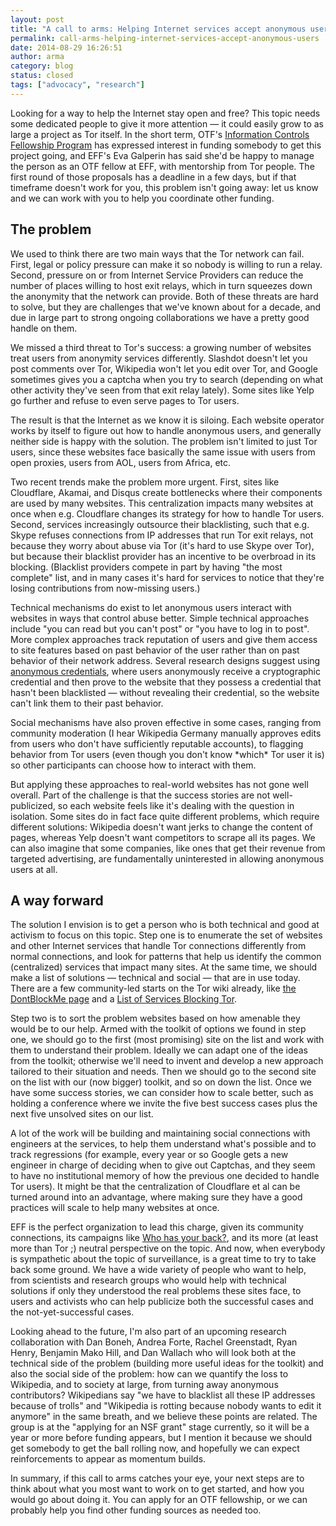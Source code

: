```yaml
---
layout: post
title: "A call to arms: Helping Internet services accept anonymous users"
permalink: call-arms-helping-internet-services-accept-anonymous-users
date: 2014-08-29 16:26:51
author: arma
category: blog
status: closed
tags: ["advocacy", "research"]
---
```


Looking for a way to help the Internet stay open and free? This topic needs some dedicated people to give it more attention — it could easily grow to as large a project as Tor itself. In the short term, OTF's [Information Controls Fellowship Program](https://www.opentechfund.org/labs/fellowships) has expressed interest in funding somebody to get this project going, and EFF's Eva Galperin has said she'd be happy to manage the person as an OTF fellow at EFF, with mentorship from Tor people. The first round of those proposals has a deadline in a few days, but if that timeframe doesn't work for you, this problem isn't going away: let us know and we can work with you to help you coordinate other funding.

The problem
-----------

We used to think there are two main ways that the Tor network can fail. First, legal or policy pressure can make it so nobody is willing to run a relay. Second, pressure on or from Internet Service Providers can reduce the number of places willing to host exit relays, which in turn squeezes down the anonymity that the network can provide. Both of these threats are hard to solve, but they are challenges that we've known about for a decade, and due in large part to strong ongoing collaborations we have a pretty good handle on them.

We missed a third threat to Tor's success: a growing number of websites treat users from anonymity services differently. Slashdot doesn't let you post comments over Tor, Wikipedia won't let you edit over Tor, and Google sometimes gives you a captcha when you try to search (depending on what other activity they've seen from that exit relay lately). Some sites like Yelp go further and refuse to even serve pages to Tor users.

The result is that the Internet as we know it is siloing. Each website operator works by itself to figure out how to handle anonymous users, and generally neither side is happy with the solution. The problem isn't limited to just Tor users, since these websites face basically the same issue with users from open proxies, users from AOL, users from Africa, etc.

Two recent trends make the problem more urgent. First, sites like Cloudflare, Akamai, and Disqus create bottlenecks where their components are used by many websites. This centralization impacts many websites at once when e.g. Cloudflare changes its strategy for how to handle Tor users. Second, services increasingly outsource their blacklisting, such that e.g. Skype refuses connections from IP addresses that run Tor exit relays, not because they worry about abuse via Tor (it's hard to use Skype over Tor), but because their blacklist provider has an incentive to be overbroad in its blocking. (Blacklist providers compete in part by having "the most complete" list, and in many cases it's hard for services to notice that they're losing contributions from now-missing users.)

Technical mechanisms do exist to let anonymous users interact with websites in ways that control abuse better. Simple technical approaches include "you can read but you can't post" or "you have to log in to post". More complex approaches track reputation of users and give them access to site features based on past behavior of the user rather than on past behavior of their network address. Several research designs suggest using [anonymous credentials](http://freehaven.net/anonbib/#oakland11-formalizing), where users anonymously receive a cryptographic credential and then prove to the website that they possess a credential that hasn't been blacklisted — without revealing their credential, so the website can't link them to their past behavior.

Social mechanisms have also proven effective in some cases, ranging from community moderation (I hear Wikipedia Germany manually approves edits from users who don't have sufficiently reputable accounts), to flagging behavior from Tor users (even though you don't know \*which\* Tor user it is) so other participants can choose how to interact with them.

But applying these approaches to real-world websites has not gone well overall. Part of the challenge is that the success stories are not well-publicized, so each website feels like it's dealing with the question in isolation. Some sites do in fact face quite different problems, which require different solutions: Wikipedia doesn't want jerks to change the content of pages, whereas Yelp doesn't want competitors to scrape all its pages. We can also imagine that some companies, like ones that get their revenue from targeted advertising, are fundamentally uninterested in allowing anonymous users at all.

A way forward
-------------

The solution I envision is to get a person who is both technical and good at activism to focus on this topic. Step one is to enumerate the set of websites and other Internet services that handle Tor connections differently from normal connections, and look for patterns that help us identify the common (centralized) services that impact many sites. At the same time, we should make a list of solutions — technical and social — that are in use today. There are a few community-led starts on the Tor wiki already, like [the DontBlockMe page](https://trac.torproject.org/projects/tor/wiki/org/projects/DontBlockMe) and a [List of Services Blocking Tor](https://trac.torproject.org/projects/tor/wiki/org/doc/ListOfServicesBlockingTor).

Step two is to sort the problem websites based on how amenable they would be to our help. Armed with the toolkit of options we found in step one, we should go to the first (most promising) site on the list and work with them to understand their problem. Ideally we can adapt one of the ideas from the toolkit; otherwise we'll need to invent and develop a new approach tailored to their situation and needs. Then we should go to the second site on the list with our (now bigger) toolkit, and so on down the list. Once we have some success stories, we can consider how to scale better, such as holding a conference where we invite the five best success cases plus the next five unsolved sites on our list.

A lot of the work will be building and maintaining social connections with engineers at the services, to help them understand what's possible and to track regressions (for example, every year or so Google gets a new engineer in charge of deciding when to give out Captchas, and they seem to have no institutional memory of how the previous one decided to handle Tor users). It might be that the centralization of Cloudflare et al can be turned around into an advantage, where making sure they have a good practices will scale to help many websites at once.

EFF is the perfect organization to lead this charge, given its community connections, its campaigns like [Who has your back?](https://www.eff.org/who-has-your-back-2014), and its more (at least more than Tor ;) neutral perspective on the topic. And now, when everybody is sympathetic about the topic of surveillance, is a great time to try to take back some ground. We have a wide variety of people who want to help, from scientists and research groups who would help with technical solutions if only they understood the real problems these sites face, to users and activists who can help publicize both the successful cases and the not-yet-successful cases.

Looking ahead to the future, I'm also part of an upcoming research collaboration with Dan Boneh, Andrea Forte, Rachel Greenstadt, Ryan Henry, Benjamin Mako Hill, and Dan Wallach who will look both at the technical side of the problem (building more useful ideas for the toolkit) and also the social side of the problem: how can we quantify the loss to Wikipedia, and to society at large, from turning away anonymous contributors? Wikipedians say "we have to blacklist all these IP addresses because of trolls" and "Wikipedia is rotting because nobody wants to edit it anymore" in the same breath, and we believe these points are related. The group is at the "applying for an NSF grant" stage currently, so it will be a year or more before funding appears, but I mention it because we should get somebody to get the ball rolling now, and hopefully we can expect reinforcements to appear as momentum builds.

In summary, if this call to arms catches your eye, your next steps are to think about what you most want to work on to get started, and how you would go about doing it. You can apply for an OTF fellowship, or we can probably help you find other funding sources as needed too.
